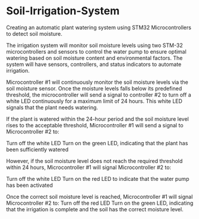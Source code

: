 # Soil-Irrigation-System
Creating an automatic plant watering system using STM32 Microcontrollers to detect soil moisture. 

The irrigation system will monitor soil moisture levels using two STM-32 microcontrollers and sensors to control the water pump to ensure optimal watering based on soil moisture content and environmental factors. The system will have sensors, controllers, and status indicators to automate irrigation. 

Microcontroller #1 will continuously monitor the soil moisture levels via the soil moisture sensor. Once the moisture levels falls below its predefined threshold, the microcontroller will send a signal to controller #2 to turn off a white LED continuously for a maximum limit of 24 hours. This white LED signals that the plant needs watering.

If the plant is watered within the 24-hour period and the soil moisture level rises to the acceptable threshold, Microcontroller #1 will send a signal to Microcontroller #2 to:

Turn off the white LED
Turn on the green LED, indicating that the plant has been sufficiently watered

However, if the soil moisture level does not reach the required threshold within 24 hours, Microcontroller #1 will signal Microcontroller #2 to:

Turn off the white LED
Turn on the red LED to indicate that the water pump has been activated

Once the correct soil moisture level is reached, Microcontroller #1 will signal Microcontroller #2 to:
Turn off the red LED
Turn on the green LED, indicating that the irrigation is complete and the soil has the correct moisture level.
